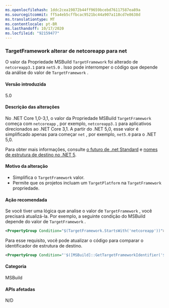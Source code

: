 ```yaml
---
ms.openlocfilehash: 1ddc2cea19872b44ff9659bcebd76117587ea89a
ms.sourcegitcommit: ff5a4eb5cffbcac9521bc44a907a118cd7e8638d
ms.translationtype: MT
ms.contentlocale: pt-BR
ms.lasthandoff: 10/17/2020
ms.locfileid: "92159477"
---
```

### <a name="targetframework-change-from-netcoreapp-to-net"></a>TargetFramework alterar de netcoreapp para net

O valor da Propriedade MSBuild `TargetFramework` foi alterado de `netcoreapp3.1` para `net5.0` . Isso pode interromper o código que depende da análise do valor de `TargetFramework` .

#### <a name="version-introduced"></a>Versão introduzida

5.0

#### <a name="change-description"></a>Descrição das alterações

No .NET Core 1,0-3,1, o valor da Propriedade MSBuild `TargetFramework` começa com `netcoreapp` , por exemplo, `netcoreapp3.1` para aplicativos direcionados ao .NET Core 3,1. A partir do .NET 5,0, esse valor é simplificado apenas para começar `net` , por exemplo, `net5.0` para o .NET 5,0.

Para obter mais informações, consulte [o futuro de .net Standard](https://devblogs.microsoft.com/dotnet/the-future-of-net-standard/) e [nomes de estrutura de destino no .NET 5](https://github.com/dotnet/designs/blob/main/accepted/2020/net5/net5.md).

#### <a name="reason-for-change"></a>Motivo da alteração

- Simplifica o `TargetFramework` valor.
- Permite que os projetos incluam um `TargetPlatform` na `TargetFramework` propriedade.

#### <a name="recommended-action"></a>Ação recomendada

Se você tiver uma lógica que analise o valor de `TargetFramework` , você precisará atualizá-la. Por exemplo, a seguinte condição do MSBuild depende do valor de `TargetFramework` .

```xml
<PropertyGroup Condition="$(TargetFramework.StartsWith('netcoreapp'))">
```

Para esse requisito, você pode atualizar o código para comparar o identificador de estrutura de destino.

```xml
<PropertyGroup Condition="'$([MSBuild]::GetTargetFrameworkIdentifier('$(TargetFramework)'))' == '.NETCoreApp'">
```

#### <a name="category"></a>Categoria

MSBuild

#### <a name="affected-apis"></a>APIs afetadas

N/D

<!--

#### Affected APIs

Not detectable via API analysis.

-->
